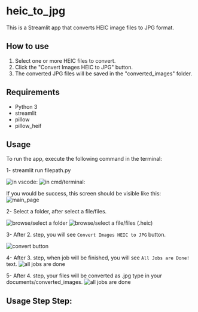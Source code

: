 

# heic_to_jpg

This is a Streamlit app that converts HEIC image files to JPG format.


## How to use

1. Select one or more HEIC files to convert.
2. Click the "Convert Images HEIC to JPG" button.
3. The converted JPG files will be saved in the "converted_images" folder.

## Requirements

- Python 3 
- streamlit
- pillow
- pillow_heif

## Usage

To run the app, execute the following command in the terminal:

 1- streamlit run filepath.py
 
 ![in vscode: ](https://github.com/hasanbarisgok/heic_to_jpg/blob/main/images_from_app/vscode_terminal.png)
 ![in cmd/terminal:](https://github.com/hasanbarisgok/heic_to_jpg/blob/main/images_from_app/cmd_terminal.png)
 
If you would be success, this screen should be visible like this:
 ![main_page]( https://github.com/hasanbarisgok/heic_to_jpg/blob/main/images_from_app/main_page.png)

2- Select a folder, after select a file/files. 

![browse/select a folder](https://github.com/hasanbarisgok/heic_to_jpg/blob/main/images_from_app/browse_folder.png)
![browse/select a file/files `(.heic)`](https://github.com/hasanbarisgok/heic_to_jpg/blob/main/images_from_app/browse_files.png)

3- After 2. step, you will see `Convert Images HEIC to JPG` button.

![convert button](https://github.com/hasanbarisgok/heic_to_jpg/blob/main/images_from_app/convert_images.png)

4- After 3. step, when job will be finished, you will see `All Jobs are Done!` text.
![all jobs are done](https://github.com/hasanbarisgok/heic_to_jpg/blob/main/images_from_app/jobs_finished.png)

5- After 4. step, your files will be converted as .jpg type in your documents/converted_images. 
![all jobs are done](https://github.com/hasanbarisgok/heic_to_jpg/blob/main/images_from_app/images.png)







 
 

 
 
 


## Usage Step Step:





